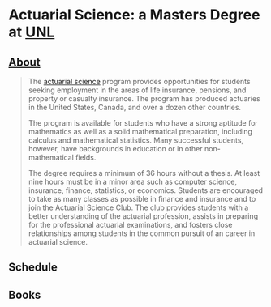 # Actuarial Science: a Masters Degree at [UNL](http://www.unl.edu/)


## [About](http://www.unl.edu/gradstudies/prospective/programs/ActuarialScience#about)

>The [actuarial science](https://en.wikipedia.org/wiki/Actuarial_science) program provides opportunities for students seeking employment in the areas of life insurance, pensions, and property or casualty insurance. The program has produced actuaries in the United States, Canada, and over a dozen other countries.
>
>The program is available for students who have a strong aptitude for mathematics as well as a solid mathematical preparation, including calculus and mathematical statistics. Many successful students, however, have backgrounds in education or in other non-mathematical fields.
>
>The degree requires a minimum of 36 hours without a thesis. At least nine hours must be in a minor area such as computer science, insurance, finance, statistics, or economics. Students are encouraged to take as many classes as possible in finance and insurance and to join the Actuarial Science Club. The club provides students with a better understanding of the actuarial profession, assists in preparing for the professional actuarial examinations, and fosters close relationships among students in the common pursuit of an career in actuarial science.

## Schedule

## Books


